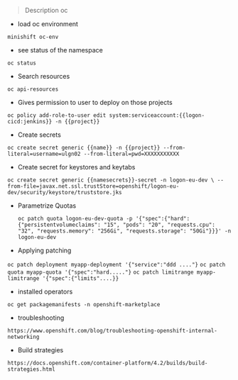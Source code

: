 
> Description oc


- load oc environment

`minishift oc-env`


- see status of the namespace

`oc status`


- Search resources

`oc api-resources`


- Gives permission to user  to deploy on those projects

`oc policy add-role-to-user edit system:serviceaccount:{{logon-cicd:jenkins}} -n {{project}}`

- Create secrets 

`oc create secret generic {{name}} -n {{project}} --from-literal=username=ulgn02 --from-literal=pwd=XXXXXXXXXXX`
- Create secret for keystores and keytabs

`oc create secret generic {{namesecrets}}-secret -n logon-eu-dev \
  --from-file=javax.net.ssl.trustStore=openshift/logon-eu-dev/security/keystore/truststore.jks `

- Parametrize Quotas

    `oc patch quota logon-eu-dev-quota -p '{"spec":{"hard":{"persistentvolumeclaims": "15", "pods": "20", "requests.cpu": "32", "requests.memory": "256Gi", "requests.storage": "50Gi"}}}' -n logon-eu-dev`

- Applying patching

`oc patch deployment myapp-deployment '{"service":"ddd ...."}`
`oc patch quota myapp-quota '{"spec":"hard....."}`
`oc patch limitrange myapp-limitrange '{"spec":{"limits"....}}`



- installed operators

`oc get packagemanifests -n openshift-marketplace`


- troubleshooting

`https://www.openshift.com/blog/troubleshooting-openshift-internal-networking`


- Build strategies

`https://docs.openshift.com/container-platform/4.2/builds/build-strategies.html`


